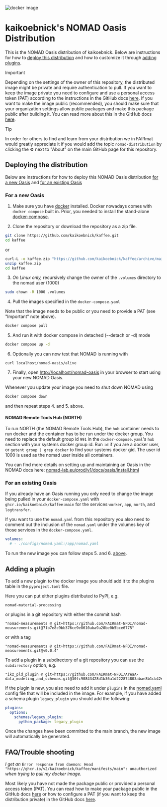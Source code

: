 ![docker image](https://github.com/kaikoebnick/kaffee/actions/workflows/docker-publish.yml/badge.svg)

# kaikoebnick's NOMAD Oasis Distribution

This is the NOMAD Oasis distribution of kaikoebnick.
Below are instructions for how to [deploy this distribution](#deploying-the-distribution)
and how to customize it through [adding plugins](#adding-a-plugin).

> [!IMPORTANT]
> Depending on the settings of the owner of this repository, the distributed image might
> be private and require authentication to pull.
> If you want to keep the image private you need to configure and use a personal access
> token (PAT) according to the instructions in the GitHub docs [here](https://docs.github.com/en/packages/working-with-a-github-packages-registry/working-with-the-container-registry#authenticating-with-a-personal-access-token-classic).
> If you want to make the image public (recommended), you should make sure that your
> organization settings allow public packages and make this package public after building it.
> You can read more about this in the GitHub docs [here](https://docs.github.com/en/packages/learn-github-packages/configuring-a-packages-access-control-and-visibility).

> [!TIP]
> In order for others to find and learn from your distribution we in FAIRmat would
> greatly appreciate it if you would add the topic `nomad-distribution` by clicking the
> ⚙️ next to "About" on the main GitHub page for this repository.

## Deploying the distribution

Below are instructions for how to deploy this NOMAD Oasis distribution
[for a new Oasis](#for-a-new-oasis) and [for an existing Oasis](#for-an-existing-oasis)

### For a new Oasis

1. Make sure you have [docker](https://docs.docker.com/engine/install/) installed.
   Docker nowadays comes with `docker compose` built in. Prior, you needed to
   install the stand-alone [docker-compose](https://docs.docker.com/compose/install/).

2. Clone the repository or download the repository as a zip file.

```sh
git clone https://github.com/kaikoebnick/kaffee.git
cd kaffee
```

or

```sh
curl-L -o kaffee.zip "https://github.com/kaikoebnick/kaffee/archive/main.zip"
unzip kaffee.zip
cd kaffee
```

3. _On Linux only,_ recursively change the owner of the `.volumes` directory to the nomad user (1000)

```sh
sudo chown -R 1000 .volumes
```

4. Pull the images specified in the `docker-compose.yaml`

Note that the image needs to be public or you need to provide a PAT (see "Important" note above).

```sh
docker compose pull
```

5. And run it with docker compose in detached (--detach or -d) mode

```sh
docker compose up -d
```

6. Optionally you can now test that NOMAD is running with

```
curl localhost/nomad-oasis/alive
```

7. Finally, open [http://localhost/nomad-oasis](http://localhost/nomad-oasis) in your browser to start using your new NOMAD Oasis.

Whenever you update your image you need to shut down NOMAD using

```sh
docker compose down
```

and then repeat steps 4. and 5. above.

#### NOMAD Remote Tools Hub (NORTH)

To run NORTH (the NOMAD Remote Tools Hub), the `hub` container needs to run docker and
the container has to be run under the docker group. You need to replace the default group
id `991` in the `docker-compose.yaml`'s `hub` section with your systems docker group id.
Run `id` if you are a docker user, or `getent group | grep docker` to find your
systems docker gid. The user id 1000 is used as the nomad user inside all containers.

You can find more details on setting up and maintaining an Oasis in the NOMAD docs here:
[nomad-lab.eu/prod/v1/docs/oasis/install.html](https://nomad-lab.eu/prod/v1/docs/oasis/install.html)

### For an existing Oasis

If you already have an Oasis running you only need to change the image being pulled in
your `docker-compose.yaml` with `ghcr.io/kaikoebnick/kaffee:main` for the services
`worker`, `app`, `north`, and `logtransfer`.

If you want to use the `nomad.yaml` from this repository you also need to comment out
the inclusion of the `nomad.yaml` under the volumes key of those services in the
`docker-compose.yaml`.

```yaml
volumes:
  # - ./configs/nomad.yaml:/app/nomad.yaml
```

To run the new image you can follow steps 5. and 6. [above](#for-a-new-oasis).

## Adding a plugin

To add a new plugin to the docker image you should add it to the plugins table in the `pyproject.toml` file.

Here you can put either plugins distributed to PyPI, e.g.

```
nomad-material-processing
```

or plugins in a git repository with either the commit hash

```
"nomad-measurements @ git+https://github.com/FAIRmat-NFDI/nomad-measurements.git@71b7e8c9bb376ce9e8610aba9a20be0b5bce6775"
```

or with a tag

```
"nomad-measurements @ git+https://github.com/FAIRmat-NFDI/nomad-measurements.git@v0.0.4"
```

To add a plugin in a subdirectory of a git repository you can use the `subdirectory` option, e.g.

```
"ikz_pld_plugin @ git+https://github.com/FAIRmat-NFDI/AreaA-data_modeling_and_schemas.git@30fc90843428d1b36a1d222874803abae8b1cb42#subdirectory=PVD/PLD/jeremy_ikz/ikz_pld_plugin"
```

If the plugin is new, you also need to add it under `plugins` in the [nomad.yaml](nomad.yaml)
config file that will be included in the image.
For example, if you have added a schema plugin `legacy_plugin` you should add
the following:

```yaml
plugins:
  options:
    schemas/legacy_plugin:
      python_package: legacy_plugin
```

Once the changes have been committed to the main branch, the new image will automatically
be generated.

## FAQ/Trouble shooting

_I get an_ `Error response from daemon: Head "https://ghcr.io/v2/kaikoebnick/kaffee/manifests/main": unauthorized`
_when trying to pull my docker image._

Most likely you have not made the package public or provided a personal access token (PAT).
You can read how to make your package public in the GitHub docs [here](https://docs.github.com/en/packages/learn-github-packages/configuring-a-packages-access-control-and-visibility)
or how to configure a PAT (if you want to keep the distribution private) in the GitHub
docs [here](https://docs.github.com/en/packages/working-with-a-github-packages-registry/working-with-the-container-registry#authenticating-with-a-personal-access-token-classic).
